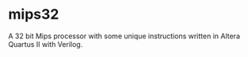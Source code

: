 # mips32
A 32 bit Mips processor with some unique instructions written in Altera Quartus II with Verilog.
